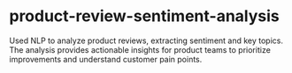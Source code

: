 # product-review-sentiment-analysis
Used NLP to analyze product reviews, extracting sentiment and key topics. The analysis provides actionable insights for product teams to prioritize improvements and understand customer pain points.
